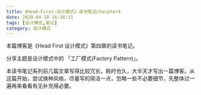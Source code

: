```yaml
---
title: 《Head-First-设计模式》读书笔记charpter4
date: 2020-04-18 16:38:11
tags: [设计模式,笔记]
category: 设计模式 
---
```


本篇博客是《Head First 设计模式》第四章的读书笔记。

分享主题是设计模式中的 「工厂模式(Factory Pattern)」。

本读书笔记系列前几篇文章写得比较冗长，耗时也久，大半天才写出一篇博客。从这篇开始，尝试换种风格，尽量写的简洁一点，忽略一些不必要细节，先整体过一遍再来看看有无补充得必要。





